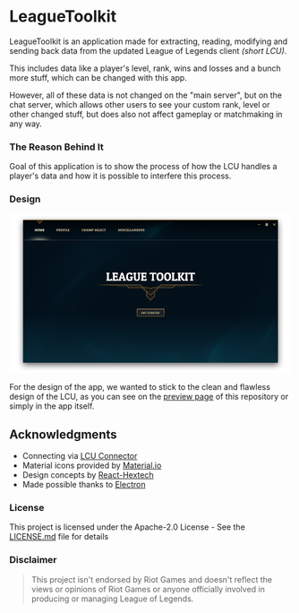 # LeagueToolkit

LeagueToolkit is an application made for extracting, reading, modifying and sending back data from the updated League of Legends client *(short LCU)*.

This includes data like a player's level, rank, wins and losses and a bunch more stuff, which can be changed with this app.

However, all of these data is not changed on the "main server", but on the chat server, which allows other users to see your custom rank, level or other changed stuff, but does also not affect gameplay or matchmaking in any way.

### The Reason Behind It

Goal of this application is to show the process of how the LCU handles a player's data and how it is possible to interfere this process.

### Design

![Preview](https://github.com/4dams/LeagueToolkit/blob/master/LeagueToolkit/images/previews/1.png)

For the design of the app, we wanted to stick to the clean and flawless design of the LCU, as you can see on the [preview page](https://github.com/4dams/LeagueToolkit/blob/master/PREVIEWS.md) of this repository or simply in the app itself.

## Acknowledgments

* Connecting via [LCU Connector](https://www.npmjs.com/package/lcu-connector)
* Material icons provided by [Material.io](https://material.io/icons/)
* Design concepts by [React-Hextech](https://github.com/LeagueDevelopers/react-hextech)
* Made possible thanks to [Electron](https://electronjs.org/)

### License

This project is licensed under the Apache-2.0 License - See the [LICENSE.md](LICENSE.md) file for details

### Disclaimer

> This project isn't endorsed by Riot Games and doesn't reflect the views or opinions of Riot Games or anyone officially involved in producing or managing League of Legends.
